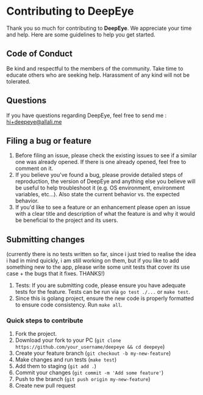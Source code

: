 # Contributing to DeepEye

Thank you so much for contributing to **DeepEye**. We appreciate your time and help.
Here are some guidelines to help you get started.

## Code of Conduct

Be kind and respectful to the members of the community. Take time to educate
others who are seeking help. Harassment of any kind will not be tolerated.

## Questions

If you have questions regarding DeepEye, feel free to send me : hi+deepeye@allali.me

## Filing a bug or feature

1. Before filing an issue, please check the existing issues to see if a
   similar one was already opened. If there is one already opened, feel free
   to comment on it.
1. If you believe you've found a bug, please provide detailed steps of
   reproduction, the version of DeepEye and anything else you believe will be
   useful to help troubleshoot it (e.g. OS environment, environment variables,
   etc...). Also state the current behavior vs. the expected behavior.
1. If you'd like to see a feature or an enhancement please open an issue with
   a clear title and description of what the feature is and why it would be
   beneficial to the project and its users.

## Submitting changes

(currently there is no tests written so far, since i just tried to realise the idea i had in mind quickly, i am still working on them, but if you like to add something new to the app, please write some unit tests that cover its use case + the bugs that it fixes. THANKS!)
1. Tests: If you are submitting code, please ensure you have adequate tests
   for the feature. Tests can be run via `go test ./...` or `make test`.
1. Since this is golang project, ensure the new code is properly formatted to
   ensure code consistency. Run `make all`.

### Quick steps to contribute

1. Fork the project.
1. Download your fork to your PC (`git clone https://github.com/your_username/deepeye && cd deepeye`)
1. Create your feature branch (`git checkout -b my-new-feature`)
1. Make changes and run tests (`make test`)
1. Add them to staging (`git add .`)
1. Commit your changes (`git commit -m 'Add some feature'`)
1. Push to the branch (`git push origin my-new-feature`)
1. Create new pull request

<!-- Links -->
